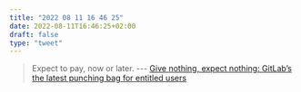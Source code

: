 ```yaml
---
title: "2022 08 11 16 46 25"
date: 2022-08-11T16:46:25+02:00
draft: false
type: "tweet"
---
```


> Expect to pay, now or later. --- [Give nothing, expect nothing: GitLab’s the latest punching bag for entitled users](https://dissociatedpress.net/2022/08/10/give-nothing-expect-nothing-gitlabs-the-latest-punching-bag-for-entitled-users/)
